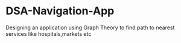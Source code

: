 # DSA-Navigation-App
Designing an application using Graph Theory to find path to nearest services like hospitals,markets etc
